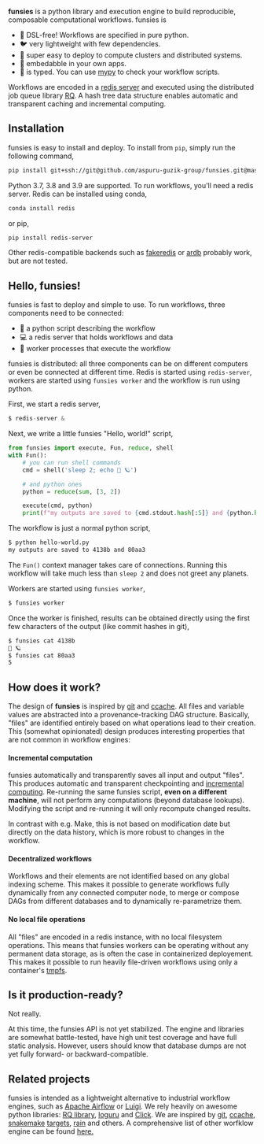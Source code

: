 **funsies** is a python library and execution engine to build reproducible,
composable computational workflows. funsies is
- 🐍 DSL-free! Workflows are specified in pure python.
- 🐦 very lightweight with few dependencies.
- 🚀 super easy to deploy to compute clusters and distributed systems.
- 🔧 embedabble in your own apps.
- 📏 is typed. You can use [mypy](http://mypy-lang.org/) to check your workflow scripts.

Workflows are encoded in a [redis server](https://redis.io/) and executed
using the distributed job queue library [RQ](https://python-rq.org/). A hash
tree data structure enables automatic and transparent caching and incremental
computing.

## Installation
funsies is easy to install and deploy. To install from `pip`, simply run the
following command, 
```bash
pip install git+ssh://git@github.com/aspuru-guzik-group/funsies.git@master
```
Python 3.7, 3.8 and 3.9 are supported. To run workflows, you'll need a redis
server. Redis can be installed using conda,
```bash
conda install redis
```
or pip,
```bash
pip install redis-server
```
Other redis-compatible backends such as
[fakeredis](https://pypi.org/project/fakeredis/) or
[ardb](https://github.com/yinqiwen/ardb) probably work, but are not tested.

## Hello, funsies!
funsies is fast to deploy and simple to use. To run workflows, three
components need to be connected:

- 📜 a python script describing the workflow
- 💻 a redis server that holds workflows and data
- 👷 worker processes that execute the workflow

funsies is distributed: all three components can be on different computers or
even be connected at different time. Redis is started using `redis-server`,
workers are started using `funsies worker` and the workflow is run using
python.

First, we start a redis server,
```python
$ redis-server &
```
Next, we write a little funsies "Hello, world!" script,
```python
from funsies import execute, Fun, reduce, shell
with Fun():
    # you can run shell commands
    cmd = shell('sleep 2; echo 👋 🪐')

    # and python ones
    python = reduce(sum, [3, 2])

    execute(cmd, python)
    print(f"my outputs are saved to {cmd.stdout.hash[:5]} and {python.hash[:5]}")
```
The workflow is just a normal python script,
```bash
$ python hello-world.py
my outputs are saved to 4138b and 80aa3
```
The `Fun()` context manager takes care of connections. Running this workflow
will take much less than `sleep 2` and does not greet any planets.

Workers are started using `funsies worker`,
```bash
$ funsies worker
```
Once the worker is finished, results can be obtained directly using the first
few characters of the output (like commit hashes in git),
```bash
$ funsies cat 4138b
👋 🪐
$ funsies cat 80aa3
5
```

## How does it work?

The design of **funsies** is inspired by
[git](https://git-scm.com/book/en/v2/Git-Internals-Git-Objects) and
[ccache](https://ccache.dev/). All files and variable values are abstracted
into a provenance-tracking DAG structure. Basically, "files" are identified
entirely based on what operations lead to their creation. This (somewhat
opinionated) design produces interesting properties that are not common in
workflow engines:

#### Incremental computation

funsies automatically and transparently saves all input and output "files".
This produces automatic and transparent checkpointing and [incremental
computing](https://en.wikipedia.org/wiki/Incremental_computing). Re-running
the same funsies script, **even on a different machine**, will not perform any
computations (beyond database lookups). Modifying the script and re-running it
will only recompute changed results. 

In contrast with e.g. Make, this is not based on modification date but
directly on the data history, which is more robust to changes in the workflow.

#### Decentralized workflows

Workflows and their elements are not identified based on any global indexing
scheme. This makes it possible to generate workflows fully dynamically from
any connected computer node, to merge or compose DAGs from different databases
and to dynamically re-parametrize them.

#### No local file operations

All "files" are encoded in a redis instance, with no local filesystem
operations. This means that funsies workers can be operating without any
permanent data storage, as is often the case in containerized deployement.
This makes it possible to run heavily file-driven workflows using only a
container's [tmpfs](https://docs.docker.com/storage/tmpfs/).

## Is it production-ready?

Not really.

At this time, the funsies API is not yet stabilized. The engine and libraries
are somewhat battle-tested, have high unit test coverage and have full static
analysis. However, users should know that database dumps are not yet fully
forward- or backward-compatible.

## Related projects
funsies is intended as a lightweight alternative to industrial workflow
engines, such as [Apache Airflow](https://airflow.apache.org/) or
[Luigi](https://github.com/spotify/luigi). We rely heavily on awesome python
libraries: [RQ library](https://github.com/rq/rq),
[loguru](https://github.com/Delgan/loguru) and
[Click](https://click.palletsprojects.com/). We are inspired by
[git](https://git-scm.com/book/en/v2/Git-Internals-Git-Objects),
[ccache](https://ccache.dev/),
[snakemake](https://snakemake.readthedocs.io/en/stable/)
[targets](https://github.com/ropensci/targets),
[rain](https://github.com/substantic/rain) and others. A comprehensive list of
other worfklow engine can be found
[here.](https://github.com/pditommaso/awesome-pipeline)
